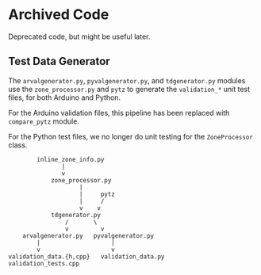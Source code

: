 # Archived Code

Deprecated code, but might be useful later.

## Test Data Generator

The `arvalgenerator.py`, `pyvalgenerator.py`, and `tdgenerator.py` modules
use the `zone_processor.py` and `pytz` to generate the `validation_*`
unit test files, for both Arduino and Python.

For the Arduino validation files, this pipeline has been replaced with
`compare_pytz` module.

For the Python test files, we no longer do unit testing for the `ZoneProcessor`
class.

```
        inline_zone_info.py
               |
               v
            zone_processor.py
                    |
                    |     pytz
                    |     /
                    v    v
            tdgenerator.py
                /       \
                v         v
    arvalgenerator.py   pyvalgenerator.py
        |                    |
        v                    v
validation_data.{h,cpp}   validation_data.py
validation_tests.cpp
```
